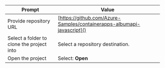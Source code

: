 | Prompt | Value |
|--------|-------|
| Provide repository URL | [https://github.com/Azure-Samples/containerapps-albumapi-javascript]() |
| Select a folder to clone the project into | Select a repository destination. |
| Open the project | Select: <b>Open</b> |
